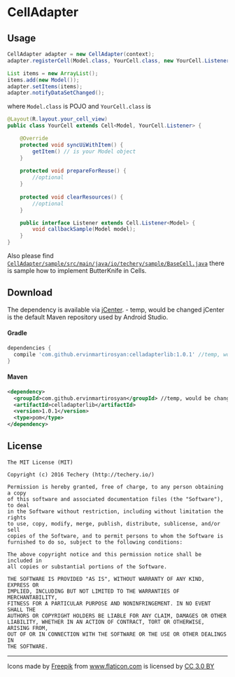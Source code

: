 # CellAdapter

## Usage

```java
CellAdapter adapter = new CellAdapter(context);
adapter.registerCell(Model.class, YourCell.class, new YourCell.Listener(){}); //feel free to register multiple models and cells (model per cell, so your RecyclerView would represent multiple view types)

List items = new ArrayList();
items.add(new Model());
adapter.setItems(items);
adapter.notifyDataSetChanged();
```
where
`Model.class` is POJO and `YourCell.class` is
```java
@Layout(R.layout.your_cell_view)
public class YourCell extends Cell<Model, YourCell.Listener> {

 	@Override
	protected void syncUiWithItem() {
		getItem() // is your Model object
	}
	
	protected void prepareForReuse() {
		//optional
	}
    
	protected void clearResources() {
		//optional
	}

	public interface Listener extends Cell.Listener<Model> {
		void callbackSample(Model model);
	}
}
```
Also please find 
[`CellAdapter/sample/src/main/java/io/techery/sample/BaseCell.java`](https://github.com/techery/CellAdapter/blob/master/sample/src/main/java/io/techery/sample/BaseCell.java) 
there is sample how to implement ButterKnife in Cells.

## Download

The dependency is available via [jCenter](https://bintray.com/ervin/CellAdapter/celladapterlib). - temp, would be changed
jCenter is the default Maven repository used by Android Studio.

#### Gradle
```groovy
dependencies {
  compile 'com.github.ervinmartirosyan:celladapterlib:1.0.1' //temp, would be changed
}
```

#### Maven
```xml
<dependency> 
  <groupId>com.github.ervinmartirosyan</groupId> //temp, would be changed
  <artifactId>celladapterlib</artifactId>
  <version>1.0.1</version>
  <type>pom</type>
</dependency>
```

## License

    The MIT License (MIT)

    Copyright (c) 2016 Techery (http://techery.io/)

    Permission is hereby granted, free of charge, to any person obtaining a copy
    of this software and associated documentation files (the "Software"), to deal
    in the Software without restriction, including without limitation the rights
    to use, copy, modify, merge, publish, distribute, sublicense, and/or sell
    copies of the Software, and to permit persons to whom the Software is
    furnished to do so, subject to the following conditions:

    The above copyright notice and this permission notice shall be included in
    all copies or substantial portions of the Software.

    THE SOFTWARE IS PROVIDED "AS IS", WITHOUT WARRANTY OF ANY KIND, EXPRESS OR
    IMPLIED, INCLUDING BUT NOT LIMITED TO THE WARRANTIES OF MERCHANTABILITY,
    FITNESS FOR A PARTICULAR PURPOSE AND NONINFRINGEMENT. IN NO EVENT SHALL THE
    AUTHORS OR COPYRIGHT HOLDERS BE LIABLE FOR ANY CLAIM, DAMAGES OR OTHER
    LIABILITY, WHETHER IN AN ACTION OF CONTRACT, TORT OR OTHERWISE, ARISING FROM,
    OUT OF OR IN CONNECTION WITH THE SOFTWARE OR THE USE OR OTHER DEALINGS IN
    THE SOFTWARE.

-------

<div>Icons made by <a href="http://www.freepik.com" title="Freepik">Freepik</a> from <a href="http://www.flaticon.com" title="Flaticon">www.flaticon.com</a> is licensed by <a href="http://creativecommons.org/licenses/by/3.0/" title="Creative Commons BY 3.0" target="_blank">CC 3.0 BY</a></div>
